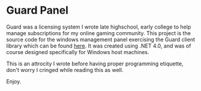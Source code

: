 # Guard Panel

Guard was a licensing system I wrote late highschool, early college to help manage subscriptions for my online gaming community. This project is the source code for the windows management panel exercising the Guard client library which can be found [here](https://github.com/neetjn/ng-guard-library). It was created using .NET 4.0, and was of course designed specifically for Windows host machines.

This is an attrocity I wrote before having proper programming etiquette, don't worry I cringed while reading this as well.

Enjoy.
